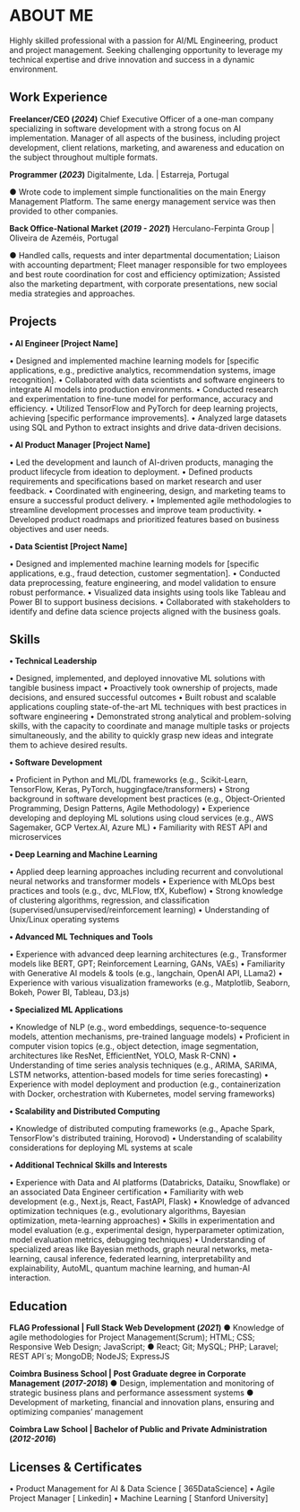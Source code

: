 # ABOUT ME
Highly skilled professional with a passion for AI/ML Engineering, product and project management. 
Seeking challenging opportunity to leverage my technical expertise and drive innovation and success in a dynamic environment.

## Work Experience
**Freelancer/CEO (_2024_)**
Chief Executive Officer of a one-man company specializing in software development with a strong focus on AI implementation. 
Manager of all aspects of the business, including project development, client relations, marketing, and awareness and education on the subject throughout multiple formats.

**Programmer 	(_2023_)**
Digitalmente, Lda. | Estarreja, Portugal

●	Wrote code to implement simple functionalities on the main Energy Management Platform. The same energy management service was then provided to other companies. 

**Back Office-National Market	(_2019 - 2021_)**
Herculano-Ferpinta Group | Oliveira de Azeméis, Portugal

●	Handled calls, requests and inter departmental documentation; Liaison with accounting department; Fleet manager responsible for two employees and best route coordination for cost and efficiency optimization; Assisted also the marketing department, with corporate presentations, new social media strategies and approaches.


## Projects
**•	AI Engineer [Project Name]**

•	Designed and implemented machine learning models for [specific applications, e.g., predictive analytics, recommendation systems, image recognition].
•	Collaborated with data scientists and software engineers to integrate AI models into production environments.
•	Conducted research and experimentation to fine-tune model for performance, accuracy and efficiency.
•	Utilized TensorFlow and PyTorch for deep learning projects, achieving [specific performance improvements].
•	Analyzed large datasets using SQL and Python to extract insights and drive data-driven decisions.

**•	AI Product Manager [Project Name]**

•	Led the development and launch of AI-driven products, managing the product lifecycle from ideation to deployment.
•	Defined products requirements and specifications based on market research and user feedback.
•	Coordinated with engineering, design, and marketing teams to ensure a successful product delivery.
•	Implemented agile methodologies to streamline development processes and improve team productivity.
•	Developed product roadmaps and prioritized features based on business objectives and user needs.

**•	Data Scientist [Project Name]**

•	Designed and implemented machine learning models for [specific applications, e.g., fraud detection, customer segmentation].
•	Conducted data preprocessing, feature engineering, and model validation to ensure robust performance.
•	Visualized data insights using tools like Tableau and Power BI to support business decisions.
•	Collaborated with stakeholders to identify and define data science projects aligned with the business goals.


## Skills
**•	Technical Leadership**

•	Designed, implemented, and deployed innovative ML solutions with tangible business impact
•	Proactively took ownership of projects, made decisions, and ensured successful outcomes
•	Built robust and scalable applications coupling state-of-the-art ML techniques with best practices in software engineering
•	Demonstrated strong analytical and problem-solving skills, with the capacity to coordinate and manage multiple tasks or projects simultaneously, and the ability to quickly grasp new ideas and integrate them to achieve desired results.

**•	Software Development**

•	Proficient in Python and ML/DL frameworks (e.g., Scikit-Learn, TensorFlow, Keras, PyTorch, huggingface/transformers)
•	Strong background in software development best practices (e.g., Object-Oriented Programming, Design Patterns, Agile Methodology)
•	Experience developing and deploying ML solutions using cloud services (e.g., AWS Sagemaker, GCP Vertex.AI, Azure ML)
•	Familiarity with REST API and microservices

**•	Deep Learning and Machine Learning**

•	Applied deep learning approaches including recurrent and convolutional neural networks and transformer models
•	Experience with MLOps best practices and tools (e.g., dvc, MLFlow, tfX, Kubeflow)
•	Strong knowledge of clustering algorithms, regression, and classification (supervised/unsupervised/reinforcement learning)
•	Understanding of Unix/Linux operating systems

**•	Advanced ML Techniques and Tools**

•	Experience with advanced deep learning architectures (e.g., Transformer models like BERT, GPT; Reinforcement Learning, GANs, VAEs)
•	Familiarity with Generative AI models & tools (e.g., langchain, OpenAI API, LLama2)
•	Experience with various visualization frameworks (e.g., Matplotlib, Seaborn, Bokeh, Power BI, Tableau, D3.js)

**•	Specialized ML Applications**

•	Knowledge of NLP (e.g., word embeddings, sequence-to-sequence models, attention mechanisms, pre-trained language models)
•	Proficient in computer vision topics (e.g., object detection, image segmentation, architectures like ResNet, EfficientNet, YOLO, Mask R-CNN)
•	Understanding of time series analysis techniques (e.g., ARIMA, SARIMA, LSTM networks, attention-based models for time series forecasting)
•	Experience with model deployment and production (e.g., containerization with Docker, orchestration with Kubernetes, model serving frameworks)

**•	Scalability and Distributed Computing**

•	Knowledge of distributed computing frameworks (e.g., Apache Spark, TensorFlow's distributed training, Horovod)
•	Understanding of scalability considerations for deploying ML systems at scale

**•	Additional Technical Skills and Interests**

•	Experience with Data and AI platforms (Databricks, Dataiku, Snowflake) or an associated Data Engineer certification
•	Familiarity with web development (e.g., Next.js, React, FastAPI, Flask)
•	Knowledge of advanced optimization techniques (e.g., evolutionary algorithms, Bayesian optimization, meta-learning approaches)
•	Skills in experimentation and model evaluation (e.g., experimental design, hyperparameter optimization, model evaluation metrics, debugging techniques)
•	Understanding of specialized areas like Bayesian methods, graph neural networks, meta-learning, causal inference, federated learning, interpretability and explainability, AutoML, quantum machine learning, and human-AI interaction.


## Education
**FLAG Professional | Full Stack Web Development	(_2021_)**
●	Knowledge of agile methodologies for Project Management(Scrum); HTML; CSS; Responsive Web Design; JavaScript; 
●	React; Git; MySQL; PHP; Laravel; REST API´s; MongoDB; NodeJS; ExpressJS

**Coimbra Business School | Post Graduate degree in Corporate Management	(_2017-2018_)**
●	Design, implementation and monitoring of strategic business plans and performance assessment systems
●	Development of marketing, financial and innovation plans, ensuring and optimizing companies’ management

**Coimbra Law School | Bachelor of Public and Private Administration	(_2012-2016_)**					       		


## Licenses & Certificates
•	Product Management for AI & Data Science [ 365DataScience]
•	Agile Project Manager [ Linkedin]
•	Machine Learning [ Stanford University]

